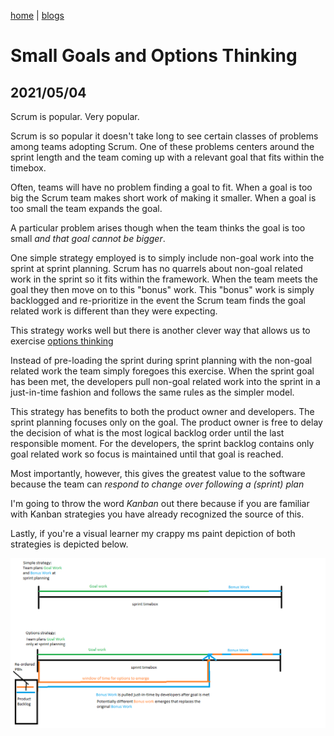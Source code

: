 [home](../../index) | [blogs](../../blogs)

# Small Goals and Options Thinking
## 2021/05/04

Scrum is popular. Very popular.

Scrum is so popular it doesn't take long to see certain classes of problems among teams adopting Scrum. One of these problems centers around the sprint length and the team coming up with a relevant goal that fits within the timebox.

Often, teams will have no problem finding a goal to fit. When a goal is too big the Scrum team makes short work of making it smaller. When a goal is too small the team expands the goal.

A particular problem arises though when the team thinks the goal is too small _and that goal cannot be bigger_.

One simple strategy employed is to simply include non-goal work into the sprint at sprint planning. Scrum has no quarrels about non-goal related work in the sprint so it fits within the framework. When the team meets the goal they then move on to this "bonus" work. This "bonus" work is simply backlogged and re-prioritize in the event the Scrum team finds the goal related work is different than they were expecting.

This strategy works well but there is another clever way that allows us to exercise [options thinking](https://dzone.com/articles/lean-tools-options-thinking)

Instead of pre-loading the sprint during sprint planning with the non-goal related work the team simply foregoes this exercise. When the sprint goal has been met, the developers pull non-goal related work into the sprint in a just-in-time fashion and follows the same rules as the simpler model.

This strategy has benefits to both the product owner and developers. The sprint planning focuses only on the goal. The product owner is free to delay the decision of what is the most logical backlog order until the last responsible moment. For the developers, the sprint backlog contains only goal related work so focus is maintained until that goal is reached.

Most importantly, however, this gives the greatest value to the software because the team can _respond to change over following a (sprint) plan_

I'm going to throw the word _Kanban_ out there because if you are familiar with Kanban strategies you have already recognized the source of this.

Lastly, if you're a visual learner my crappy ms paint depiction of both strategies is depicted below.

![options strategy](./optionsStrategy.png)